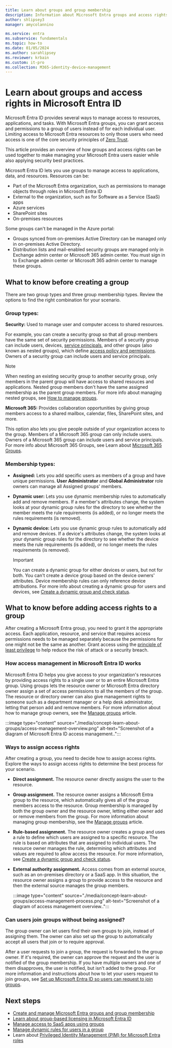 ```yaml
---
title: Learn about groups and group membership
description: Information about Microsoft Entra groups and access rights
author: shlipsey3
manager: amycolannino

ms.service: entra
ms.subservice: fundamentals
ms.topic: how-to
ms.date: 01/05/2024
ms.author: sarahlipsey
ms.reviewer: krbain
ms.custom: it-pro
ms.collection: M365-identity-device-management
---
```


# Learn about groups and access rights in Microsoft Entra ID

Microsoft Entra ID provides several ways to manage access to resources, applications, and tasks. With Microsoft Entra groups, you can grant access and permissions to a group of users instead of for each individual user. Limiting access to Microsoft Entra resources to only those users who need access is one of the core security principles of [Zero Trust](/security/zero-trust/zero-trust-overview).

This article provides an overview of how groups and access rights can be used together to make managing your Microsoft Entra users easier while also applying security best practices.

Microsoft Entra ID lets you use groups to manage access to applications, data, and resources. Resources can be:

- Part of the Microsoft Entra organization, such as permissions to manage objects through roles in Microsoft Entra ID
- External to the organization, such as for Software as a Service (SaaS) apps
- Azure services
- SharePoint sites
- On-premises resources

Some groups can't be managed in the Azure portal:

- Groups synced from on-premises Active Directory can be managed only in on-premises Active Directory.
- Distribution lists and mail-enabled security groups are managed only in Exchange admin center or Microsoft 365 admin center. You must sign in to Exchange admin center or Microsoft 365 admin center to manage these groups.

## What to know before creating a group

There are two group types and three group membership types. Review the options to find the right combination for your scenario.

### Group types:

**Security:** Used to manage user and computer access to shared resources.

For example, you can create a security group so that all group members have the same set of security permissions. Members of a security group can include users, devices, [service principals](~/architecture/service-accounts-principal.md), and other groups (also known as nested groups), which define [access policy and permissions](identity-fundamental-concepts.md). Owners of a security group can include users and service principals.

> [!NOTE]
> When nesting an existing security group to another security group, only members in the parent group will have access to shared resouces and applications. Nested group members don't have the same assigned membership as the parent group members. For more info about managing nested groups, see [How to manage groups](how-to-manage-groups.yml#add-members-or-owners-of-a-group).

**Microsoft 365:** Provides collaboration opportunities by giving group members access to a shared mailbox, calendar, files, SharePoint sites, and more.

This option also lets you give people outside of your organization access to the group. Members of a Microsoft 365 group can only include users. Owners of a Microsoft 365 group can include users and service principals. For more info about Microsoft 365 Groups, see Learn about [Microsoft 365 Groups](https://support.office.com/article/learn-about-office-365-groups-b565caa1-5c40-40ef-9915-60fdb2d97fa2).

### Membership types:

- **Assigned:** Lets you add specific users as members of a group and have unique permissions. **User Administrator** and **Global Administrator** role owners can manage all Assigned groups' members.
- **Dynamic user:** Lets you use dynamic membership rules to automatically add and remove members. If a member's attributes change, the system looks at your dynamic group rules for the directory to see whether the member meets the rule requirements (is added), or no longer meets the rules requirements (is removed).
- **Dynamic device:** Lets you use dynamic group rules to automatically add and remove devices. If a device's attributes change, the system looks at your dynamic group rules for the directory to see whether the device meets the rule requirements (is added), or no longer meets the rules requirements (is removed).

    > [!IMPORTANT]
    > You can create a dynamic group for either devices or users, but not for both. You can't create a device group based on the device owners' attributes. Device membership rules can only reference device attributions. For more info about creating a dynamic group for users and devices, see [Create a dynamic group and check status](~/identity/users/groups-create-rule.md).

## What to know before adding access rights to a group

After creating a Microsoft Entra group, you need to grant it the appropriate access. Each application, resource, and service that requires access permissions needs to be managed separately because the permissions for one might not be the same as another. Grant access using the [principle of least privilege](~/identity-platform/secure-least-privileged-access.md) to help reduce the risk of attack or a security breach.

<a name='how-access-management-in-azure-ad-works'></a>

### How access management in Microsoft Entra ID works

Microsoft Entra ID helps you give access to your organization's resources by providing access rights to a single user or to an entire Microsoft Entra group. Using groups lets the resource owner or Microsoft Entra directory owner assign a set of access permissions to all the members of the group. The resource or directory owner can also give management rights to someone such as a department manager or a help desk administrator, letting that person add and remove members. For more information about how to manage group owners, see the [Manage groups](how-to-manage-groups.yml) article.

:::image type="content" source="./media/concept-learn-about-groups/access-management-overview.png" alt-text="Screenshot of a diagram of Microsoft Entra ID access management..":::

### Ways to assign access rights

After creating a group, you need to decide how to assign access rights. Explore the ways to assign access rights to determine the best process for your scenario.

- **Direct assignment.** The resource owner directly assigns the user to the resource.

- **Group assignment.** The resource owner assigns a Microsoft Entra group to the resource, which automatically gives all of the group members access to the resource. Group membership is managed by both the group owner and the resource owner, letting either owner add or remove members from the group. For more information about managing group membership, see the [Manage groups](how-to-manage-groups.yml) article. 

- **Rule-based assignment.** The resource owner creates a group and uses a rule to define which users are assigned to a specific resource. The rule is based on attributes that are assigned to individual users. The resource owner manages the rule, determining which attributes and values are required to allow access the resource. For more information, see [Create a dynamic group and check status](~/identity/users/groups-create-rule.md).

- **External authority assignment.** Access comes from an external source, such as an on-premises directory or a SaaS app. In this situation, the resource owner assigns a group to provide access to the resource and then the external source manages the group members.

   :::image type="content" source="./media/concept-learn-about-groups/access-management-process.png" alt-text="Screenshot of a diagram of access management overview..":::

### Can users join groups without being assigned?

The group owner can let users find their own groups to join, instead of assigning them. The owner can also set up the group to automatically accept all users that join or to require approval.

After a user requests to join a group, the request is forwarded to the group owner. If it's required, the owner can approve the request and the user is notified of the group membership. If you have multiple owners and one of them disapproves, the user is notified, but isn't added to the group. For more information and instructions about how to let your users request to join groups, see [Set up Microsoft Entra ID so users can request to join groups](~/identity/users/groups-self-service-management.md).

## Next steps

- [Create and manage Microsoft Entra groups and group membership](how-to-manage-groups.yml)
- [Learn about group-based licensing in Microsoft Entra ID](./concept-group-based-licensing.md)
- [Manage access to SaaS apps using groups](~/identity/users/groups-saasapps.md)
- [Manage dynamic rules for users in a group](~/identity/users/groups-create-rule.md)
- Learn about [Privileged Identity Management (PIM) for Microsoft Entra roles](~/id-governance/privileged-identity-management/pim-create-roles-and-resource-roles-review.md)
